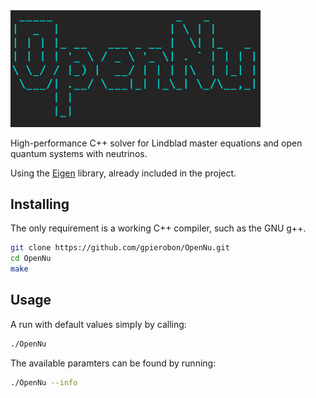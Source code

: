 <img src="banner.png" alt="OpenNu Banner" width="400"/>

High-performance C++ solver for Lindblad master equations and open quantum systems with neutrinos. 

Using the [Eigen](https://gitlab.com/libeigen/eigen) library, already included in the project.

## Installing 

The only requirement is a working C++ compiler, such as the GNU g++.

```bash
git clone https://github.com/gpierobon/OpenNu.git
cd OpenNu
make
```
## Usage

A run with default values simply by calling:
```bash
./OpenNu
```
The available paramters can be found by running:
```bash
./OpenNu --info
```

